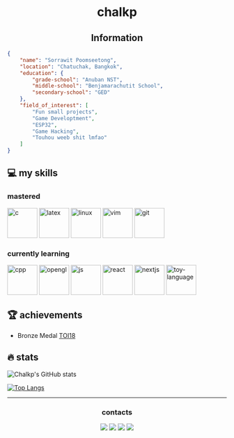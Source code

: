 <h1 align='center'>
	chalkp
</h1>

<h2 align='center'>Information</h2>

```json
{
	"name": "Sorrawit Poomseetong",
	"location": "Chatuchak, Bangkok",
	"education": {
		"grade-school": "Anuban NST",
		"middle-school": "Benjamarachutit School",
		"secondary-school": "GED"
	},
	"field_of_interest": [
		"Fun small projects",
		"Game Developtment",
		"ESP32",
		"Game Hacking",
		"Touhou weeb shit lmfao"
	]
}
```

<h2>💻&nbsp;my skills</h2>
<h3>mastered</h3>
<p align='left'>
	<img src="https://cdn.jsdelivr.net/gh/devicons/devicon/icons/c/c-line.svg" alt="c" width="69" height="69"/>
	<img src="https://cdn.jsdelivr.net/gh/devicons/devicon/icons/latex/latex-original.svg" alt="latex" width="69" height="69"/>
	<img src="https://cdn.jsdelivr.net/gh/devicons/devicon/icons/linux/linux-plain.svg" alt="linux" width="69" height="69"/>
	<img src="https://cdn.jsdelivr.net/gh/devicons/devicon/icons/vim/vim-plain.svg" alt="vim" width="69" height="69"/>
	<img src="https://cdn.jsdelivr.net/gh/devicons/devicon/icons/git/git-plain.svg" alt="git" width="69" height="69"/>
</p>
<h3>currently learning</h3>
<p align='left'>
	<img src="https://cdn.jsdelivr.net/gh/devicons/devicon/icons/cplusplus/cplusplus-line.svg" alt="cpp" width="69" height="69"/>
	<img src="https://cdn.jsdelivr.net/gh/devicons/devicon/icons/opengl/opengl-original.svg" alt="opengl" width="69" height="69"/>
	<img src="https://cdn.jsdelivr.net/gh/devicons/devicon/icons/javascript/javascript-plain.svg" alt="js" width="69" height="69"/>
	<img src="https://cdn.jsdelivr.net/gh/devicons/devicon/icons/react/react-original.svg" alt="react" width="69" height="69"/>
	<img src="https://cdn.jsdelivr.net/gh/devicons/devicon/icons/nextjs/nextjs-line.svg" alt="nextjs" width="69" height="69"/>
	<img src="https://cdn.jsdelivr.net/gh/devicons/devicon/icons/python/python-original.svg" alt="toy-language" width="69" height="69"/>
</p>

<h2>🏆&nbsp;achievements</h2>

- Bronze Medal [TOI18](https://toi18.science.cmu.ac.th/)

<h2>🔥&nbsp;stats</h2>

![Chalkp's GitHub stats](https://github-readme-stats.vercel.app/api?username=chalkp&show_icons=true&theme=radical)

[![Top Langs](https://github-readme-stats.vercel.app/api/top-langs/?username=chalkp&layout=donut)](https://github.com/anuraghazra/github-readme-stats)

---
<h3 align = 'center'>
	contacts
</h3>
<p align="center">
	<a href="mailto:contact@chalkp.com"><img src="https://img.shields.io/badge/email-%236D4AFF.svg?style=for-the-badge&logo=Protonmail&logoColor=white"></a>
	<a href="https://instagram.com/chalk.cpp"><img src="https://img.shields.io/badge/chalk.cpp-%23E4405F.svg?style=for-the-badge&logo=Instagram&logoColor=white"></a>
	<a href="https://facebook.com/chalkp"><img src="https://img.shields.io/badge/Sorrawit-%231877F2.svg?style=for-the-badge&logo=Facebook&logoColor=white"></a>
	<a href="https://discord.com"><img src="https://img.shields.io/badge/@chalkp-%235865F2.svg?style=for-the-badge&logo=Discord&logoColor=white"></a>
</p>
